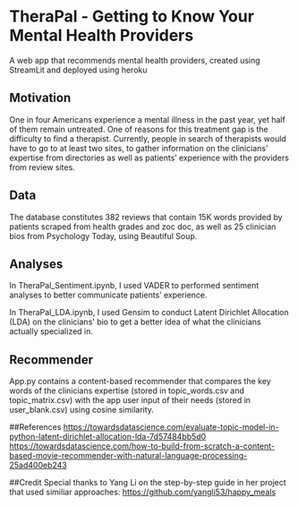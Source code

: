 # TheraPal - Getting to Know Your Mental Health Providers
A web app that recommends mental health providers, created using StreamLit and deployed using heroku

## Motivation
One in four Americans experience a mental illness in the past year, yet half of them remain untreated. One of reasons for this treatment gap is the difficulty to find a therapist. Currently, people in search of therapists would have to go to at least two sites, to gather information on the clinicians’ expertise from directories as well as patients’ experience with the providers from review sites. 

## Data
The database constitutes 382 reviews that contain 15K words provided by patients scraped from health grades and zoc doc, as well as 25 clinician bios from Psychology Today, using Beautiful Soup. 

## Analyses
In TheraPal_Sentiment.ipynb, I used VADER to performed sentiment analyses to better communicate patients’ experience.

In TheraPal_LDA.ipynb, I used Gensim to conduct Latent Dirichlet Allocation (LDA) on the clinicians' bio to get a better idea of what the clinicians actually specialized in. 

## Recommender
App.py contains a content-based recommender that compares the key words of the clinicians expertise (stored in topic_words.csv and topic_matrix.csv) with the app user input of their needs (stored in user_blank.csv) using cosine similarity. 

##References
https://towardsdatascience.com/evaluate-topic-model-in-python-latent-dirichlet-allocation-lda-7d57484bb5d0
https://towardsdatascience.com/how-to-build-from-scratch-a-content-based-movie-recommender-with-natural-language-processing-25ad400eb243

##Credit
Special thanks to Yang Li on the step-by-step guide in her project that used similiar approaches:
https://github.com/yangli53/happy_meals
